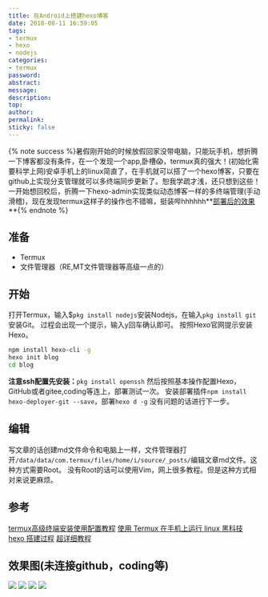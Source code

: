 ```yaml
---
title: 在Android上搭建hexo博客
date: 2018-08-11 16:59:05
tags:
- termux
- hexo
- nodejs
categories:
- termux
password:
abstract:
message:
description:
top:
author:
permalink:
sticky: false
---
```


{% note success %}暑假刚开始的时候放假回家没带电脑，只能玩手机，想折腾一下博客都没有条件，在一个发现一个app,卧槽😱，termux真的强大！(初始化需要科学上网)安卓手机上的linux简直了，在手机就可以搭了一个hexo博客，只要在github上实现分支管理就可以多终端同步更新了。恕我学疏才浅，还只想到这些！一开始想回校后，折腾一下hexo-admin实现类似动态博客一样的多终端管理(手动滑稽)，现在发现termux这样子的操作也不错嘛，挺装哔hhhhhh**[部署后的效果](https://lruihao.gitee.io)**{% endnote %}

<!--more-->
## 准备
* Termux
* 文件管理器（RE,MT文件管理器等高级一点的）

## 开始
打开Termux，输入$`pkg install nodejs`安装Nodejs，在输入`pkg install git`安装Git。
过程会出现一个提示，输入y回车确认即可。
按照Hexo官网提示安装Hexo。
```bash
npm install hexo-cli -g
hexo init blog
cd blog
```
**注意ssh配置先安装：**`pkg install openssh`
然后按照基本操作配置Hexo，GitHub或者gitee,coding等连上，部署测试一次。
安装部署插件`npm install hexo-deployer-git --save`，部署`hexo d -g`
没有问题的话进行下一步。
## 编辑
写文章的话创建md文件命令和电脑上一样，文件管理器打开`/data/data/com.termux/files/home/i/source/_posts/`编辑文章md文件。这种方式需要Root。
没有Root的话可以使用Vim，网上很多教程。但是这种方式相对来说更麻烦。

## 参考
[termux高级终端安装使用配置教程](https://www.sqlsec.com/2018/05/termux.html?yyue=a21bo.50862.201879)
[使用 Termux 在手机上运行 linux 黑科技](https://www.oyohyee.com/post/Note/Termux)
[hexo 搭建过程](https://lruihao.cn/hexo%20+%20github%20%E6%90%AD%E5%BB%BA%E4%B8%AA%E4%BA%BA%E5%8D%9A%E5%AE%A2.html)
[超详细教程](https://my.oschina.net/ryaneLee/blog/638440)

## 效果图(未连接github，coding等)
![](https://wx1.sinaimg.cn/mw690/006vSs63gy1ft2a0jo3hmj30u01hcguh.jpg)
![](https://wx4.sinaimg.cn/mw690/006vSs63gy1ft2a0kmm5xj30u01hcn2a.jpg)
![](https://wx3.sinaimg.cn/mw690/006vSs63gy1ft2a0lqt61j30u01hctla.jpg)
![](https://wx2.sinaimg.cn/mw690/006vSs63gy1ft2a0mgkm6j30u01hc78l.jpg)

